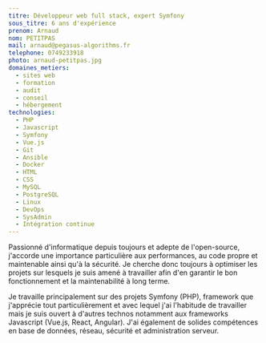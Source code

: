 ```yaml
---
titre: Développeur web full stack, expert Symfony
sous_titre: 6 ans d'expérience
prenom: Arnaud
nom: PETITPAS
mail: arnaud@pegasus-algorithms.fr
telephone: 0749233918
photo: arnaud-petitpas.jpg
domaines_metiers:
  - sites web
  - formation
  - audit
  - conseil
  - hébergement
technologies:
  - PHP
  - Javascript
  - Symfony
  - Vue.js
  - Git
  - Ansible
  - Docker
  - HTML
  - CSS
  - MySQL
  - PostgreSQL
  - Linux
  - DevOps
  - SysAdmin
  - Intégration continue
---
```

Passionné d'informatique depuis toujours et adepte de l'open-source, j'accorde une importance particulière aux performances, 
au code propre et maintenable ainsi qu'à la sécurité. Je cherche donc toujours à optimiser les projets sur lesquels 
je suis amené à travailler afin d'en garantir le bon fonctionnement et la maintenabilité à long terme.

Je travaille principalement sur des projets Symfony (PHP), framework que j'apprécie tout particulièrement et avec lequel 
j'ai l'habitude de travailler mais je suis ouvert à d'autres technos notamment aux frameworks Javascript (Vue.js, React, Angular).
J'ai également de solides compétences en base de données, réseau, sécurité et administration serveur.
